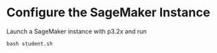 # Configure the SageMaker Instance

Launch a SageMaker instance with p3.2x and run 

```
bash student.sh
```

